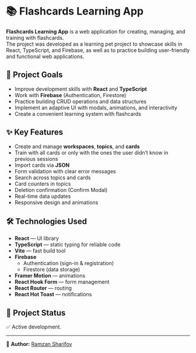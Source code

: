 # 📚 Flashcards Learning App

**Flashcards Learning App** is a web application for creating, managing, and training with flashcards.  
The project was developed as a learning pet project to showcase skills in React, TypeScript, and Firebase, as well as to practice building user-friendly and functional web applications.

## 🎯 Project Goals
- Improve development skills with **React** and **TypeScript**
- Work with **Firebase** (Authentication, Firestore)
- Practice building CRUD operations and data structures
- Implement an adaptive UI with modals, animations, and interactivity
- Create a convenient learning system with flashcards

## ✨ Key Features
- Create and manage **workspaces**, **topics**, and **cards**
- Train with all cards or only with the ones the user didn’t know in previous sessions
- Import cards via **JSON**
- Form validation with clear error messages
- Search across topics and cards
- Card counters in topics
- Deletion confirmation (Confirm Modal)
- Real-time data updates
- Responsive design and animations

## 🛠️ Technologies Used
- **React** — UI library
- **TypeScript** — static typing for reliable code
- **Vite** — fast build tool
- **Firebase**
  - Authentication (sign-in & registration)
  - Firestore (data storage)
- **Framer Motion** — animations
- **React Hook Form** — form management
- **React Router** — routing
- **React Hot Toast** — notifications

## 📌 Project Status
✅ Active development.  

---

💬 **Author:** [Ramzan Sharifov](https://github.com/ramzansharifov)  
